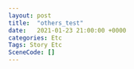 ```yaml
---
layout: post
title:  "others_test"
date:   2021-01-23 21:00:00 +0000
categories: Etc
Tags: Story Etc
SceneCode: []
---
```

